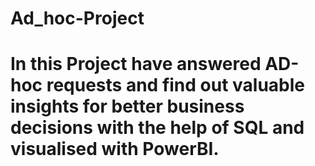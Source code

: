 # Ad_hoc-Project
# In this Project have answered AD-hoc requests and find out valuable insights for better business decisions with the help of SQL and visualised with PowerBI.
